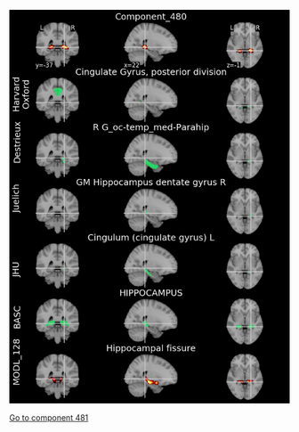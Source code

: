 


![480](preliminary/480.jpg "Component 480")

[Go to component 481](https://parietal-inria.github.io/MODL_atlas/1024/481 "Component 481")